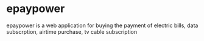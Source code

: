 # epaypower
epaypower is a web application for buying the payment of electric bills, data subscrption, airtime purchase, tv cable subscription
